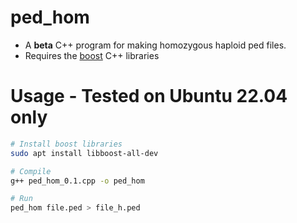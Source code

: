 # ped_hom
* A __beta__ C++ program for making homozygous haploid ped files.
* Requires the [boost](http://www.boost.org/) C++ libraries

# Usage - Tested on Ubuntu 22.04 only
```bash
# Install boost libraries
sudo apt install libboost-all-dev

# Compile
g++ ped_hom_0.1.cpp -o ped_hom

# Run
ped_hom file.ped > file_h.ped
```
